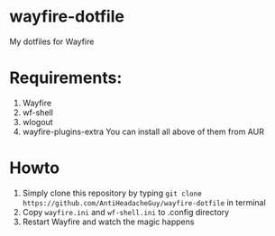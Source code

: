 # wayfire-dotfile
My dotfiles for Wayfire

# Requirements:
1. Wayfire
2. wf-shell
3. wlogout
4. wayfire-plugins-extra
You can install all above of them from AUR

# Howto
1. Simply clone this repository by typing ``` git clone https://github.com/AntiHeadacheGuy/wayfire-dotfile ``` in terminal
2. Copy ``` wayfire.ini ``` and ``` wf-shell.ini ``` to .config directory
3. Restart Wayfire and watch the magic happens
